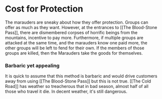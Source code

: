 # Cost for Protection
The marauders are sneaky about how they offer protection. Groups can offer as much as they want. However, at the entrances to [[The Blood-Stone Pass]], there are dismembered corpses of horrific beings from the mountains, incentive to pay more. Furthermore, if multiple groups are attacked at the same time, and the marauders know one paid more, the other groups will be left to fend for their own. If the members of those groups are killed, then the Marauders take the goods for themselves.

### Barbaric yet appealing
It is quick to assume that this method is barbaric and would drive customers away from using [[The Blood-Stone Pass]] but this is not true. [[The Cold Road]] has weather so treacherous that in bad season, almost half of all those who travel it die. In decent weather, it's still dangerous. 